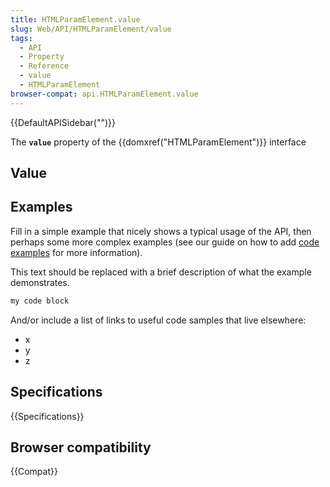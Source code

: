 ```yaml
---
title: HTMLParamElement.value
slug: Web/API/HTMLParamElement/value
tags:
  - API
  - Property
  - Reference
  - value
  - HTMLParamElement
browser-compat: api.HTMLParamElement.value
---
```

{{DefaultAPISidebar("")}}

The **`value`** property of the {{domxref("HTMLParamElement")}} interface 

## Value



## Examples

Fill in a simple example that nicely shows a typical usage of the API, then perhaps some more complex examples (see our guide on how to add [code examples](/en-US/docs/MDN/Contribute/Structures/Code_examples) for more information).

This text should be replaced with a brief description of what the example demonstrates.

```js
my code block
```

And/or include a list of links to useful code samples that live elsewhere:

*   x
*   y
*   z

## Specifications

{{Specifications}}

## Browser compatibility

{{Compat}}


